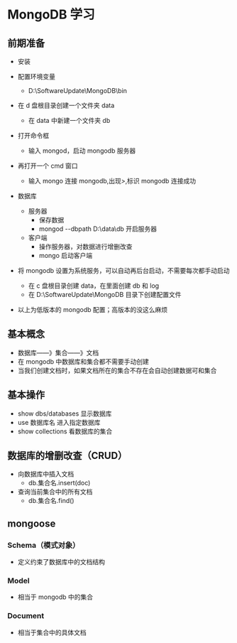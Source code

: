 # MongoDB 学习

## 前期准备

-   安装
-   配置环境变量
    -   D:\SoftwareUpdate\MongoDB\bin
-   在 d 盘根目录创建一个文件夹 data
    -   在 data 中新建一个文件夹 db
-   打开命令框
    -   输入 mongod，启动 mongodb 服务器
-   再打开一个 cmd 窗口

    -   输入 mongo 连接 mongodb,出现>,标识 mongodb 连接成功

-   数据库
    -   服务器
        -   保存数据
        -   mongod --dbpath D:\data\db 开启服务器
    -   客户端
        -   操作服务器，对数据进行增删改查
        -   mongo 启动客户端
-   将 mongodb 设置为系统服务，可以自动再后台启动，不需要每次都手动启动
    -   在 c 盘根目录创建 data，在里面创建 db 和 log
    -   在 D:\SoftwareUpdate\MongoDB 目录下创建配置文件
-   以上为低版本的 mongodb 配置；高版本的没这么麻烦

## 基本概念

-   数据库——》集合——》文档
-   在 mongodb 中数据库和集合都不需要手动创建
-   当我们创建文档时，如果文档所在的集合不存在会自动创建数据可和集合

## 基本操作

-   show dbs/databases 显示数据库
-   use 数据库名 进入指定数据库
-   show collections 看数据库的集合

## 数据库的增删改查（CRUD）

-   向数据库中插入文档
    -   db.集合名.insert(doc)
-   查询当前集合中的所有文档
    -   db.集合名.find()

## mongoose

### Schema（模式对象）

-   定义约束了数据库中的文档结构

### Model

-   相当于 mongodb 中的集合

### Document

-   相当于集合中的具体文档
